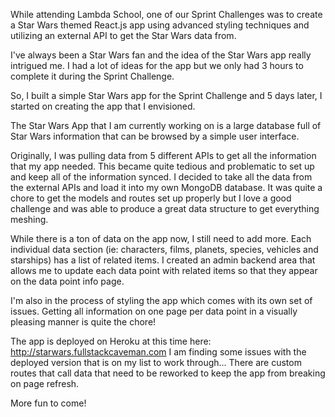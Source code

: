 While attending Lambda School, one of our Sprint Challenges was to create a Star Wars themed React.js app using advanced styling techniques and utilizing an external API to get the Star Wars data from.

I've always been a Star Wars fan and the idea of the Star Wars app really intrigued me. I had a lot of ideas for the app but we only had 3 hours to complete it during the Sprint Challenge.

So, I built a simple Star Wars app for the Sprint Challenge and 5 days later, I started on creating the app that I envisioned.

The Star Wars App that I am currently working on is a large database full of Star Wars information that can be browsed by a simple user interface.

Originally, I was pulling data from 5 different APIs to get all the information that my app needed. This became quite tedious and problematic to set up and keep all of the information synced. I decided to take all the data from the external APIs and load it into my own MongoDB database. It was quite a chore to get the models and routes set up properly but I love a good challenge and was able to produce a great data structure to get everything meshing.

While there is a ton of data on the app now, I still need to add more. Each individual data section (ie: characters, films, planets, species, vehicles and starships) has a list of related items. I created an admin backend area that allows me to update each data point with related items so that they appear on the data point info page.

I'm also in the process of styling the app which comes with its own set of issues. Getting all information on one page per data point in a visually pleasing manner is quite the chore!

The app is deployed on Heroku at this time here: http://starwars.fullstackcaveman.com
I am finding some issues with the deployed version that is on my list to work through... There are custom routes that call data that need to be reworked to keep the app from breaking on page refresh.

More fun to come!
